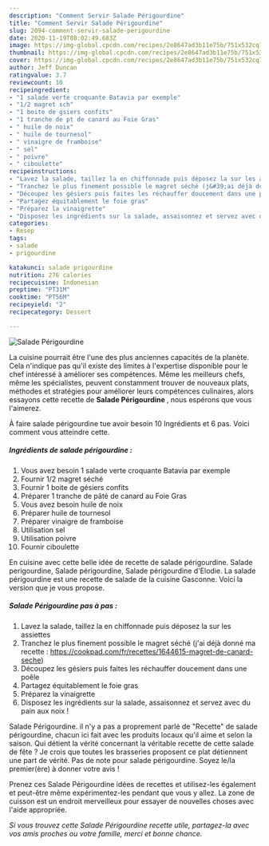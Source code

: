 ```yaml
---
description: "Comment Servir Salade Périgourdine"
title: "Comment Servir Salade Périgourdine"
slug: 2094-comment-servir-salade-perigourdine
date: 2020-11-19T08:02:49.683Z
image: https://img-global.cpcdn.com/recipes/2e8647ad3b11e75b/751x532cq70/salade-perigourdine-photo-principale-de-la-recette.jpg
thumbnail: https://img-global.cpcdn.com/recipes/2e8647ad3b11e75b/751x532cq70/salade-perigourdine-photo-principale-de-la-recette.jpg
cover: https://img-global.cpcdn.com/recipes/2e8647ad3b11e75b/751x532cq70/salade-perigourdine-photo-principale-de-la-recette.jpg
author: Jeff Duncan
ratingvalue: 3.7
reviewcount: 10
recipeingredient:
- "1 salade verte croquante Batavia par exemple"
- "1/2 magret sch"
- "1 boite de gsiers confits"
- "1 tranche de pt de canard au Foie Gras"
- " huile de noix"
- " huile de tournesol"
- " vinaigre de framboise"
- " sel"
- " poivre"
- " ciboulette"
recipeinstructions:
- "Lavez la salade, taillez la en chiffonnade puis déposez la sur les assiettes"
- "Tranchez le plus finement possible le magret séché (j&#39;ai déjà donné ma recette : https://cookpad.com/fr/recettes/1644615-magret-de-canard-seche)"
- "Découpez les gésiers puis faites les réchauffer doucement dans une poêle"
- "Partagez équitablement le foie gras"
- "Préparez la vinaigrette"
- "Disposez les ingrédients sur la salade, assaisonnez et servez avec du pain aux noix !"
categories:
- Resep
tags:
- salade
- prigourdine

katakunci: salade prigourdine 
nutrition: 276 calories
recipecuisine: Indonesian
preptime: "PT31M"
cooktime: "PT56M"
recipeyield: "2"
recipecategory: Dessert

---
```



![Salade Périgourdine](https://img-global.cpcdn.com/recipes/2e8647ad3b11e75b/751x532cq70/salade-perigourdine-photo-principale-de-la-recette.jpg)

La cuisine pourrait être l'une des plus anciennes capacités de la planète. Cela n'indique pas qu'il existe des limites à l'expertise disponible pour le chef intéressé à améliorer ses compétences. Même les meilleurs chefs, même les spécialistes, peuvent constamment trouver de nouveaux plats, méthodes et stratégies pour améliorer leurs compétences culinaires, alors essayons cette recette de <strong> Salade Périgourdine </strong>, nous espérons que vous l'aimerez.

<!--inarticleads1-->

À faire salade périgourdine tue avoir besoin 10 Ingrédients et 6 pas. Voici comment vous atteindre cette.

##### Ingrédients de salade périgourdine :

1. Vous avez besoin 1 salade verte croquante Batavia par exemple
1. Fournir 1/2 magret séché
1. Fournir 1 boite de gésiers confits
1. Préparer 1 tranche de pâté de canard au Foie Gras
1. Vous avez besoin  huile de noix
1. Préparer  huile de tournesol
1. Préparer  vinaigre de framboise
1. Utilisation  sel
1. Utilisation  poivre
1. Fournir  ciboulette


En cuisine avec cette belle idée de recette de salade périgourdine. Salade perigourdine, Salade périgourdine, Salade périgourdine d&#39;Elodie. La salade périgourdine est une recette de salade de la cuisine Gasconne. Voici la version que je vous propose. 

<!--inarticleads2-->

##### Salade Périgourdine pas à pas :

1. Lavez la salade, taillez la en chiffonnade puis déposez la sur les assiettes
1. Tranchez le plus finement possible le magret séché (j&#39;ai déjà donné ma recette : https://cookpad.com/fr/recettes/1644615-magret-de-canard-seche)
1. Découpez les gésiers puis faites les réchauffer doucement dans une poêle
1. Partagez équitablement le foie gras
1. Préparez la vinaigrette
1. Disposez les ingrédients sur la salade, assaisonnez et servez avec du pain aux noix !


Salade Périgourdine. il n&#39;y a pas a proprement parlé de &#34;Recette&#34; de salade périgourdine, chacun ici fait avec les produits locaux qu&#39;il aime et selon la saison. Qui détient la vérité concernant la véritable recette de cette salade de fête ? Je crois que toutes les brasseries proposent ce plat détiennent une part de vérité. Pas de note pour salade périgourdine. Soyez le/la premier(ère) à donner votre avis ! 

<!--inarticleads1-->

<p>
Prenez ces Salade Périgourdine idées de recettes et utilisez-les également et peut-être même expérimentez-les pendant que vous y allez. La zone de cuisson est un endroit merveilleux pour essayer de nouvelles choses avec l'aide appropriée.
</p>

<p>
<i>Si vous trouvez cette Salade Périgourdine recette utile, partagez-la avec vos amis proches ou votre famille, merci et bonne chance.</i>
</p>
